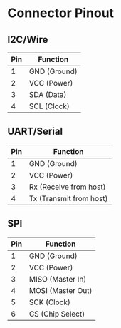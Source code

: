 # Connector Pinout

## I2C/Wire
Pin | Function
----|---------
1   | GND (Ground)
2   | VCC (Power)
3   | SDA (Data)
4   | SCL (Clock)

## UART/Serial
Pin | Function
----|---------
1   | GND (Ground)
2   | VCC (Power)
3   | Rx  (Receive from host)
4   | Tx  (Transmit from host)

## SPI
Pin | Function
----|---------
1   | GND  (Ground)
2   | VCC  (Power)
3   | MISO (Master In)
4   | MOSI (Master Out)
5   | SCK  (Clock)
6   | CS   (Chip Select)
